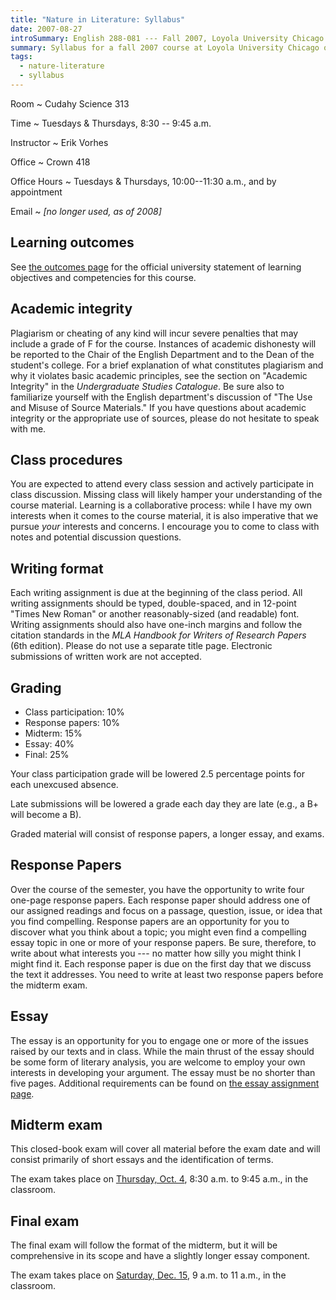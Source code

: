 ```yaml
---
title: "Nature in Literature: Syllabus"
date: 2007-08-27
introSummary: English 288-081 --- Fall 2007, Loyola University Chicago
summary: Syllabus for a fall 2007 course at Loyola University Chicago on English literature and the natural world
tags:
  - nature-literature
  - syllabus
---
```


Room
  ~ Cudahy Science 313

Time
  ~ Tuesdays & Thursdays, 8:30 -- 9:45 a.m.

Instructor
  ~ Erik Vorhes

Office
  ~ Crown 418

Office Hours
  ~ Tuesdays & Thursdays, 10:00--11:30 a.m., and by appointment

Email
  ~ *[no longer used, as of 2008]*

## Learning outcomes

See [the outcomes page](../outcomes) for the official university statement of learning objectives and competencies for this course.

## Academic integrity

Plagiarism or cheating of any kind will incur severe penalties that may include a grade of F for the course. Instances of academic dishonesty will be reported to the Chair of the English Department and to the Dean of the student's college. For a brief explanation of what constitutes plagiarism and why it violates basic academic principles, see the section on "Academic Integrity" in the <cite>Undergraduate Studies Catalogue</cite>. Be sure also to familiarize yourself with the English department's discussion of "The Use and Misuse of Source Materials." If you have questions about academic integrity or the appropriate use of sources, please do not hesitate to speak with me.

## Class procedures

You are expected to attend every class session and actively participate in class discussion. Missing class will likely hamper your understanding of the course material. Learning is a collaborative process: while I have my own interests when it comes to the course material, it is also imperative that we pursue *your* interests and concerns. I encourage you to come to class with notes and potential discussion questions.

## Writing format

Each writing assignment is due at the beginning of the class period. All writing assignments should be typed, double-spaced, and in 12-point "Times New Roman" or another reasonably-sized (and readable) font. Writing assignments should also have one-inch margins and follow the citation standards in the <cite>MLA Handbook for Writers of Research Papers</cite> (6th edition). Please do not use a separate title page. Electronic submissions of written work are not accepted.

## Grading

* Class participation: 10%
* Response papers: 10%
* Midterm: 15%
* Essay: 40%
* Final: 25%

Your class participation grade will be lowered 2.5 percentage points for each unexcused absence.

Late submissions will be lowered a grade each day they are late (e.g., a B+ will become a B).

Graded material will consist of response papers, a longer essay, and exams.

## Response Papers

Over the course of the semester, you have the opportunity to write four one-page response papers. Each response paper should address one of our assigned readings and focus on a passage, question, issue, or idea that you find compelling. Response papers are an opportunity for you to discover what you think about a topic; you might even find a compelling essay topic in one or more of your response papers. Be sure, therefore, to write about what interests you --- no matter how silly you might think I might find it. Each response paper is due on the first day that we discuss the text it addresses. You need to write at least two response papers before the midterm exam.

## Essay

The essay is an opportunity for you to engage one or more of the issues raised by our texts and in class. While the main thrust of the essay should be some form of literary analysis, you are welcome to employ your own interests in developing your argument. The essay must be no shorter than five pages. Additional requirements can be found on [the essay assignment page](../essay).

## Midterm exam

This closed-book exam will cover all material before the exam date and will consist primarily of short essays and the identification of terms.

The exam takes place on [Thursday, Oct. 4](../schedule#2007-10-04), 8:30 a.m. to 9:45 a.m., in the classroom.

## Final exam

The final exam will follow the format of the midterm, but it will be comprehensive in its scope and have a slightly longer essay component.

The exam takes place on [Saturday, Dec. 15](../schedule#2007-12-15), 9 a.m. to 11 a.m., in the classroom.
